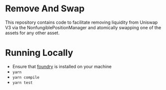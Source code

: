 # Remove And Swap

This repository contains code to facilitate removing liquidity from Uniswap V3 via the NonfungiblePositionManager and atomically swapping one of the assets for any other asset.

# Running Locally

- Ensure that [foundry](https://github.com/gakonst/foundry) is installed on your machine
- `yarn`
- `yarn compile`
- `yarn test`
